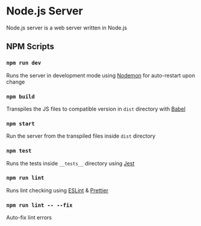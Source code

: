 # Node.js Server
Node.js server is a web server written in Node.js

## NPM Scripts
### `npm run dev`
Runs the server in development mode using [Nodemon](https://nodemon.io/) for auto-restart upon change

### `npm build`
Transpiles the JS files to compatible version in `dist` directory with [Babel](https://babeljs.io/)

### `npm start`
Run the server from the transpiled files inside `dist` directory

### `npm test`
Runs the tests inside `__tests__` directory using [Jest](https://jestjs.io/)

### `npm run lint`
Runs lint checking using [ESLint](https://eslint.org/) & [Prettier](https://prettier.io/)

### `npm run lint -- --fix`
Auto-fix lint errors

